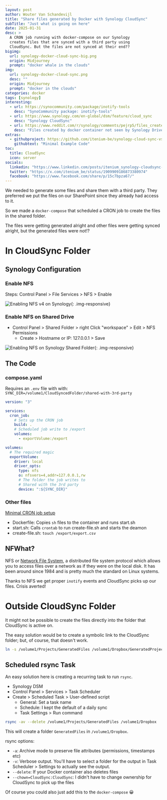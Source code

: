 ```yaml
---
layout: post
author: Wouter Van Schandevijl
title: "Share files generated by Docker with Synology CloudSync"
subTitle: "Just what is going on here"
date: 2025-01-31
desc: >
  A CRON job running with docker-compose on our Synology
  creates files that are synced with a third party using
  CloudSync. But the files are not synced at their end??
bigimg:
  url: synology-docker-cloud-sync-big.png
  origin: Midjourney
  prompt: "docker whale in the clouds"
img:
  url: synology-docker-cloud-sync.png
  desc: ""
  origin: Midjourney
  prompt: "docker in the clouds"
categories: docker
tags: [synology]
interesting:
  - url: https://synocommunity.com/package/inotify-tools
    desc: "SynoCommunity package: inotify-tools"
  - url: https://www.synology.com/en-global/dsm/feature/cloud_sync
    desc: "Synology CloudSync"
  - url: https://www.reddit.com/r/synology/comments/pejrp5/files_created_by_docker_container_not_seen_by/
    desc: "Files created by docker container not seen by Synology Drive"
extras:
  - githubproject: https://github.com/itenium-be/synology-cloud-sync-vs-docker
    githubtext: "Minimal Example Code"
toc:
  title: CloudSync
  icon: server
socials:
  linkedin: "https://www.linkedin.com/posts/itenium_synology-cloudsync-not-picking-up-files-generated-activity-7315675047791132672-WYVr"
  twitter: "https://x.com/itenium_be/status/1909909186873380974"
  facebook: "https://www.facebook.com/share/p/15c7bpza67/"
---
```


We needed to generate some files and share them with a third party.
They preferred we put the files on our SharePoint since they already had access to it.

So we made a `docker-compose` that scheduled a CRON
job to create the files in the shared folder.

The files were getting generated alright and other files were
getting synced alright, but the generated files were not!?

<!--more-->

# In CloudSync Folder

## Synology Configuration

### Enable NFS

Steps: Control Panel > File Services > NFS > Enable

![Enabling NFS v4 on Synology](/assets/blog-images/synology-docker-cloud-sync-1-enable-nfs.png "Enabling NFS v4 on Synology"){: .img-responsive}

### Enable NFS on Shared Drive

- Control Panel > Shared Folder > right Click "workspace" > Edit > NFS Permissions
  - Create > Hostname or IP: 127.0.0.1 > Save

![Enabling NFS on Synology Shared Folder](/assets/blog-images/synology-docker-cloud-sync-2-nfs-for-cloud-sync-share.png "Enabling NFS on Synology Shared Folder"){: .img-responsive}


## The Code

### compose.yaml

Requires an `.env` file with with: `SYNC_DIR=/volume1/CloudSyncedFolder/shared-with-3rd-party`

```yaml
version: "3"

services:
  cron_job:
    # Sets up the CRON job
    build: .
    # Scheduled job write to /export
    volumes:
      - exportVolume:/export

volumes:
  # The required magic
  exportVolume:
    driver: local
    driver_opts:
      type: nfs
      o: nfsvers=4,addr=127.0.0.1,rw
      # The folder the job writes to
      # Shared with the 3rd party
      device: ":${SYNC_DIR}"
```

### Other files

[Minimal CRON job setup](https://github.com/itenium-be/synology-cloud-sync-vs-docker)
- Dockerfile: Copies `sh` files to the container and runs start.sh
- start.sh: Calls `crontab` to run create-file.sh and starts the deamon
- create-file.sh: `touch /export/export.csv`

## NFWhat?

NFS or [Network File System](https://en.wikipedia.org/wiki/Network_File_System),
a distributed file system protocol which allows you to access files over a network
as if they were on the local disk. It has been around since 1984 and is pretty much
the standard on Linux systems.

Thanks to NFS we get proper `inotify` events and CloudSync picks up our files.
Crisis averted!


# Outside CloudSync Folder

It might not be possible to create the files directly into the folder that
CloudSync is active on.

The easy solution would be to create a symbolic link to the CloudSync folder;
but, of course, that doesn't work.

```sh
ln -s /volume1/Projects/GeneratedFiles /volume1/Dropbox/GeneratedProjectFiles
```

## Scheduled rsync Task

An easy solution here is creating a recurring task to run `rsync`.

- Synology DSM
- Control Panel > Services > Task Scheduler
- Create > Scheduled Task > User-defined script
  - General: Set a task name
  - Schedule: I kept the default of a daily sync
  - Task Settings > Run command

```sh
rsync -av --delete /volume1/Projects/GeneratedFiles /volume1/Dropbox
```

This will create a folder `GeneratedFiles` in `/volume1/Dropbox`.

rsync options:
- `-a`: Archive mode to preserve file attributes (permissions, timestamps etc)
- `-v`: Verbose output. You'll have to select a folder for the output in Task Scheduler > Settings to actually see the output.
- `--delete`: If your Docker container also deletes files
- `--chown=CloudSync:CloudSync`: I didn't have to change ownership for CloudSync to pick up the files

Of course you could also just add this to the `docker-compose` 😀
